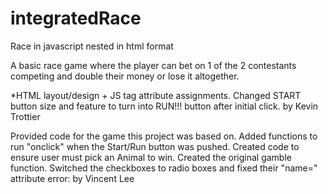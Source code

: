 integratedRace
==============

Race in javascript nested in html format

A basic race game where the player can bet on 1 of the 2 contestants competing and double their money or lose it altogether.

*HTML layout/design + JS tag attribute assignments.  Changed START button size and feature to turn into RUN!!! button after initial click. by Kevin Trottier

Provided code for the game this project was based on. Added functions to run "onclick" when the Start/Run button was pushed. Created code to ensure user must pick an Animal to win. Created the original gamble function. Switched the checkboxes to radio boxes and fixed their "name=" attribute error: by Vincent Lee
